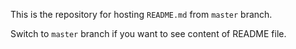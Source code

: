 This is the repository for hosting `README.md` from `master` branch.

Switch to `master` branch if you want to see content of README file.
